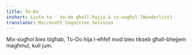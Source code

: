 ```yaml
---
title: To-Do
inshort: Lista ta ' to-do għall-ħajja & ix-xogħol [Wunderlist]
translator: Microsoft Cognitive Services
---
```


Mix-xogħol biex tilgħab, To-Do hija l-eħfef mod biex tikseb għall-bhejjem magħmul, kull jum.



